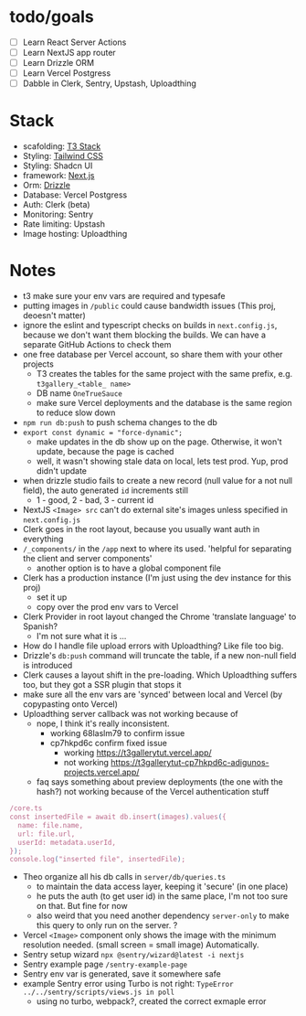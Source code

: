# todo/goals

- [ ] Learn React Server Actions
- [ ] Learn NextJS app router
- [ ] Learn Drizzle ORM
- [ ] Learn Vercel Postgress
- [ ] Dabble in Clerk, Sentry, Upstash, Uploadthing

# Stack

- scafolding: [T3 Stack](https://create.t3.gg/)
- Styling: [Tailwind CSS](https://tailwindcss.com)
- Styling: Shadcn UI
- framework: [Next.js](https://nextjs.org)
- Orm: [Drizzle](https://orm.drizzle.team)
- Database: Vercel Postgress
- Auth: Clerk (beta)
- Monitoring: Sentry
- Rate limiting: Upstash
- Image hosting: Uploadthing

# Notes

- t3 make sure your env vars are required and typesafe
- putting images in `/public` could cause bandwidth issues (This proj, deoesn't matter)
- ignore the eslint and typescript checks on builds in `next.config.js`, because we don't want them blocking the builds. We can have a separate GitHub Actions to check them
- one free database per Vercel account, so share them with your other projects
  - T3 creates the tables for the same project with the same prefix, e.g. `t3gallery_<table_ name>`
  - DB name `OneTrueSauce`
  - make sure Vercel deployments and the database is the same region to reduce slow down
- `npm run db:push` to push schema changes to the db
- `export const dynamic = "force-dynamic";`
  - make updates in the db show up on the page. Otherwise, it won't update, because the page is cached
  - well, it wasn't showing stale data on local, lets test prod. Yup, prod didn't update
- when drizzle studio fails to create a new record (null value for a not null field), the auto generated `id` increments still
  - 1 - good, 2 - bad, 3 - current id
- NextJS `<Image> src` can't do external site's images unless specified in `next.config.js`
- Clerk goes in the root layout, because you usually want auth in everything
- `/_components/` in the `/app` next to where its used. 'helpful for separating the client and server components'
  - another option is to have a global component file
- Clerk has a production instance (I'm just using the dev instance for this proj)
  - set it up
  - copy over the prod env vars to Vercel
- Clerk Provider in root layout changed the Chrome 'translate language' to Spanish?
  - I'm not sure what it is ...
- How do I handle file upload errors with Uploadthing? Like file too big.
- Drizzle's `db:push` command will truncate the table, if a new non-null field is introduced
- Clerk causes a layout shift in the pre-loading. Which Uploadthing suffers too, but they got a SSR plugin that stops it
- make sure all the env vars are 'synced' between local and Vercel (by copypasting onto Vercel)
- Uploadthing server callback was not working because of
  - nope, I think it's really inconsistent.
    - working 68laslm79 to confirm issue
    - cp7hkpd6c confirm fixed issue
      - working https://t3gallerytut.vercel.app/
      - not working https://t3gallerytut-cp7hkpd6c-adigunos-projects.vercel.app/
  - faq says something about preview deployments (the one with the hash?) not working because of the Vercel authentication stuff

```js
/core.ts
const insertedFile = await db.insert(images).values({
  name: file.name,
  url: file.url,
  userId: metadata.userId,
});
console.log("inserted file", insertedFile);
```

- Theo organize all his db calls in `server/db/queries.ts`
  - to maintain the data access layer, keeping it 'secure' (in one place)
  - he puts the auth (to get user id) in the same place, I'm not too sure on that. But fine for now
  - also weird that you need another dependency `server-only` to make this query to only run on the server. ?
- Vercel `<Image>` component only shows the image with the minimum resolution needed. (small screen = small image) Automatically.
- Sentry setup wizard `npx @sentry/wizard@latest -i nextjs`
- Sentry example page `/sentry-example-page`
- Sentry env var is generated, save it somewhere safe
- example Sentry error using Turbo is not right: `TypeError ../../sentry/scripts/views.js in poll`
  - using no turbo, webpack?, created the correct exmaple error
